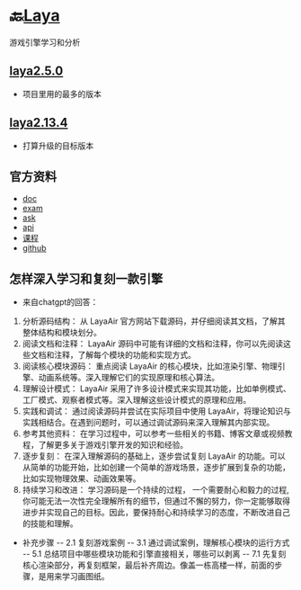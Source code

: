 # 🔙[Laya](/README?id=🔸laya引擎)
游戏引擎学习和分析


## [laya2.5.0](/docs/laya/laya2.5.0/README.md)
- 项目里用的最多的版本

## [laya2.13.4](/docs/laya/laya2.13.4)
- 打算升级的目标版本


## 官方资料
- [doc](https://ldc2.layabox.com/doc/?nav=zh-ts-0-3-0)
- [exam](https://layaair2.ldc2.layabox.com/demo2/?language=en&category=2d&group=Sprite&name=DisplayImage)
- [ask](https://ask.layabox.com/)
- [api](https://layaair.ldc.layabox.com/api2/English/index.html)
- [课程](https://layabox.ke.qq.com/)
- [github](https://github.com/layabox/LayaAir)


## 怎样深入学习和复刻一款引擎
- 来自chatgpt的回答：
1. 分析源码结构：
从 LayaAir 官方网站下载源码，并仔细阅读其文档，了解其整体结构和模块划分。
2. 阅读文档和注释：
LayaAir 源码中可能有详细的文档和注释，你可以先阅读这些文档和注释，了解每个模块的功能和实现方式。
3. 阅读核心模块源码：
重点阅读 LayaAir 的核心模块，比如渲染引擎、物理引擎、动画系统等。深入理解它们的实现原理和核心算法。
4. 理解设计模式：
LayaAir 采用了许多设计模式来实现其功能，比如单例模式、工厂模式、观察者模式等。深入理解这些设计模式的原理和应用。
5. 实践和调试：
通过阅读源码并尝试在实际项目中使用 LayaAir，将理论知识与实践相结合。在遇到问题时，可以通过调试源码来深入理解其内部实现。
6. 参考其他资料：
在学习过程中，可以参考一些相关的书籍、博客文章或视频教程，了解更多关于游戏引擎开发的知识和经验。
7. 逐步复刻：
在深入理解源码的基础上，逐步尝试复刻 LayaAir 的功能。可以从简单的功能开始，比如创建一个简单的游戏场景，逐步扩展到复杂的功能，比如实现物理效果、动画效果等。
8. 持续学习和改进：
学习源码是一个持续的过程， 一个需要耐心和毅力的过程,你可能无法一次性完全理解所有的细节，但通过不懈的努力，你一定能够取得进步并实现自己的目标。因此，要保持耐心和持续学习的态度，不断改进自己的技能和理解。  

- 补充步骤
-- 2.1 复刻游戏案例
-- 3.1 通过调试案例，理解核心模块的运行方式
-- 5.1 总结项目中哪些模块功能和引擎直接相关，哪些可以剥离
-- 7.1 先复刻核心渲染部分，再复刻框架，最后补齐周边。像盖一栋高楼一样，前面的步骤，是用来学习画图纸。





